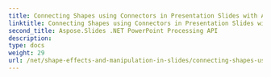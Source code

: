 ```yaml
---
title: Connecting Shapes using Connectors in Presentation Slides with Aspose.Slides
linktitle: Connecting Shapes using Connectors in Presentation Slides with Aspose.Slides
second_title: Aspose.Slides .NET PowerPoint Processing API
description: 
type: docs
weight: 29
url: /net/shape-effects-and-manipulation-in-slides/connecting-shapes-using-connectors/
---
```

